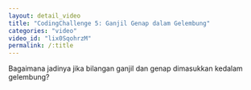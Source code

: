 ```yaml
---
layout: detail_video
title: "CodingChallenge 5: Ganjil Genap dalam Gelembung"
categories: "video"
video_id: "lix0SqohrzM"
permalink: /:title
---
```

Bagaimana jadinya jika bilangan ganjil dan genap dimasukkan kedalam gelembung?
